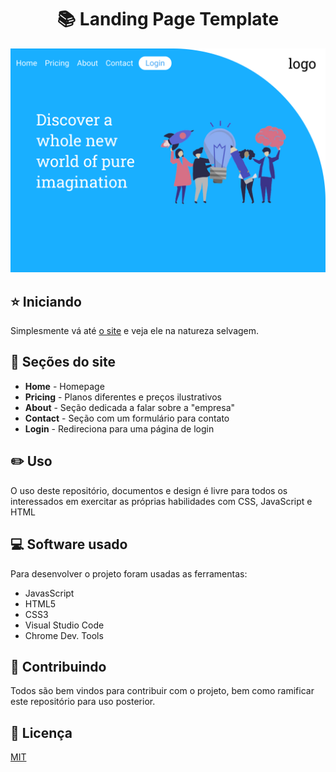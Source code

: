 <h1 style="text-align: center;"> 📚 Landing Page Template </h1>

<img src="homepage.png" />

## :star: Iniciando

Simplesmente vá até [o site](https://bruno-slv.github.io/Landing-Page-Template) e veja ele na natureza selvagem.

## :ledger: Seções do site

* **Home** - Homepage
* **Pricing** - Planos diferentes e preços ilustrativos
* **About** - Seção dedicada a falar sobre a "empresa"
* **Contact** - Seção com um formulário para contato
* **Login** - Redireciona para uma página de login

## :pencil2: Uso 

O uso deste repositório, documentos e design é livre para todos os interessados 
em exercitar as próprias habilidades com CSS, JavaScript e HTML

## 💻 Software usado

Para desenvolver o projeto foram usadas as ferramentas:

* JavasScript
* HTML5
* CSS3
* Visual Studio Code
* Chrome Dev. Tools

## 🤝 Contribuindo

Todos são bem vindos para contribuir com o projeto, bem como ramificar este repositório para uso posterior.

## :page_facing_up: Licença

[MIT](https://opensource.org/licenses/MIT)
